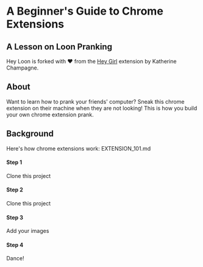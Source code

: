 A Beginner's Guide to Chrome Extensions
=======================================

## A Lesson on Loon Pranking

Hey Loon is forked with ❤ from the [Hey Girl](https://github.com/keccers/heygirl) extension by Katherine Champagne. 

## About
Want to learn how to prank your friends' computer? Sneak this chrome extension on their machine when they are not looking! This is how you build your own chrome extension prank.

## Background

Here's how chrome extensions work: EXTENSION_101.md

#### Step 1
Clone this project

#### Step 2
Clone this project

#### Step 3
Add your images

#### Step 4
Dance!